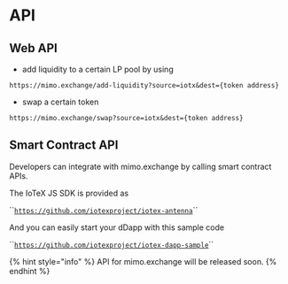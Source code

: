 # API

## Web API

* add liquidity to a certain LP pool by using 

```text
https://mimo.exchange/add-liquidity?source=iotx&dest={token address}
```

* swap a certain token

```text
https://mimo.exchange/swap?source=iotx&dest={token address}
```

## Smart Contract API

Developers can integrate with mimo.exchange by calling smart contract APIs. 

The IoTeX JS SDK is provided as

\`\`[`https://github.com/iotexproject/iotex-antenna`](https://github.com/iotexproject/iotex-antenna)\`\`

And you can easily start your dDapp with this sample code

\`\`[`https://github.com/iotexproject/iotex-dapp-sample`](https://github.com/iotexproject/iotex-dapp-sample)\`\`

{% hint style="info" %}
API for mimo.exchange will be released soon.
{% endhint %}

